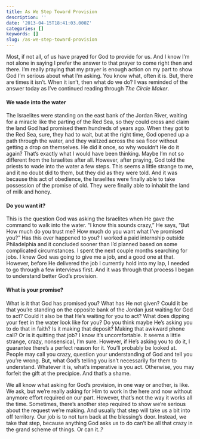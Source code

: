 ```yaml
---
title: As We Step Toward Provision
description: ''
date: '2013-04-15T18:41:03.000Z'
categories: []
keywords: []
slug: /as-we-step-toward-provision
---
```


Most, if not all, of us have prayed for God to provide for us. And I know I’m not alone in saying I prefer the answer to that prayer to come right then and there. I’m really praying that my prayer is enough action on my part to show God I’m serious about what I’m asking. You know what, often it is. But, there are times it isn’t. When it isn’t, then what do we do? I was reminded of the answer today as I’ve continued reading through _The Circle Maker_.

#### We wade into the water

The Israelites were standing on the east bank of the Jordan River, waiting for a miracle like the parting of the Red Sea, so they could cross and claim the land God had promised them hundreds of years ago. When they got to the Red Sea, sure, they had to wait, but at the right time, God opened up a path through the water, and they waltzed across the sea floor without getting a drop on themselves. He did it once, so why wouldn’t He do it again? That’s exactly what I would have been thinking. Maybe I’m not so different from the Israelites after all. However, after praying, God told the priests to wade into the water a few steps. This seems a little strange to me, and it no doubt did to them, but they did as they were told. And it was because this act of obedience, the Israelites were finally able to take possession of the promise of old. They were finally able to inhabit the land of milk and honey.

#### Do you want it?

This is the question God was asking the Israelites when He gave the command to walk into the water. “I know this sounds crazy,” He says, “But How much do you trust me? How much do you want what I’ve promised you?” Has this ever happened to you? I worked a paid internship outside Philadelphia and it concluded sooner than I’d planned based on some complicated circumstances. I spent the next couple months searching for jobs. I knew God was going to give me a job, and a good one at that. However, before He delivered the job I currently hold into my lap, I needed to go through a few interviews first. And it was through that process I began to understand better God’s provision.

#### What is your promise?

What is it that God has promised you? What has He not given? Could it be that you’re standing on the opposite bank of the Jordan just waiting for God to act? Could it also be that He’s waiting for you to act? What does dipping your feet in the water look like for you? Do you think maybe He’s asking you to do that in faith? Is it making that deposit? Making that awkward phone call? Or is it quitting that job? I know it’s uncomfortable. It seems a little strange, crazy, nonsensical, I’m sure. However, if He’s asking you to do it, I guarantee there’s a perfect reason for it. You’ll probably be looked at. People may call you crazy, question your understanding of God and tell you you’re wrong. But, what God’s telling you isn’t necessarily for them to understand. Whatever it is, what’s imperative is you act. Otherwise, you may forfeit the gift at the precipice. And that’s a shame.

We all know what asking for God’s provision, in one way or another, is like. We ask, but we’re really asking for Him to work in the here and now without anymore effort required on our part. However, that’s not the way it works all the time. Sometimes, there’s another step required to show we’re serious about the request we’re making. And usually that step will take us a bit into off territory. Our job is to not turn back at the blessing’s door. Instead, we take that step, because anything God asks us to do can’t be all that crazy in the grand scheme of things. Or can it..?
